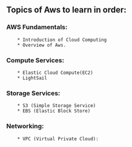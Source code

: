 ## Topics of Aws to learn in order:

### AWS Fundamentals:

        * Introduction of Cloud Computing
        * Overview of Aws.
        
### Compute Services:

        * Elastic Cloud Compute(EC2)
        * LightSail
        
### Storage Services:

        * S3 (Simple Storage Service)
        * EBS (Elastic Block Store)

### Networking:

        * VPC (Virtual Private Cloud):
        
     

